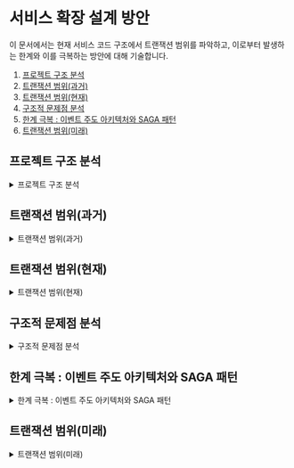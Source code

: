 # 서비스 확장 설계 방안

이 문서에서는 현재 서비스 코드 구조에서 트랜잭션 범위를 파악하고, 이로부터 발생하는 한계와 이를 극복하는 방안에 대해 기술합니다.

1. [프로젝트 구조 분석](#프로젝트-구조-분석)
2. [트랜잭션 범위(과거)](#트랜잭션-범위과거)
3. [트랜잭션 범위(현재)](#트랜잭션-범위현재)
4. [구조적 문제점 분석](#구조적-문제점-분석)
5. [한계 극복 : 이벤트 주도 아키텍처와 SAGA 패턴](#한계-극복--이벤트-주도-아키텍처와-saga-패턴)
6. [트랜잭션 범위(미래)](#트랜잭션-범위미래)

## 프로젝트 구조 분석

<details>
  <summary>프로젝트 구조 분석</summary>

```
[interfaces] -> [application] -> [domain(service -> repository)] <|- [infrastructure]
```

현재 이커머스 프로젝트는 클린 레이어드 아키텍처로 구현되어 있어 도메인을 중심으로 일관되게 접근하고 있습니다.

**interfaces 계층**에 있는 Controller 는 application 계층에 있는 Facade 를 호출합니다.

**application 계층**에 있는 Facade 는 퍼사드 패턴으로 Service 들을 조합하고 유스케이스를 만족/완성하는 코드입니다.

**domain 계층**에 있는 Service 는 Domain 의 행위를 보장하고, Repository 를 사용해서 영속화된 Domain 정보에 접근합니다.

이 Repository 에서는 DIP 를 적용하여 구체적인 기술에 의존하지 않도록 설계했으며, 이 Repository 는 **infrastructure 계층**에서 구현하고 이에 대한 의존성을 Spring Framework 가 주입하고 있습니다.

이와 관련해서 제 코드는 분산락을 만나면서 트랜잭션 범위가 과거에 한 번 바뀌었고, 이번 주차를 거치면서 한 번 더 바뀔 예정입니다. 이에 각 코드를 과거, 현재, 미래로 구분해봤습니다.

</details>

## 트랜잭션 범위(과거)

<details>
  <summary>트랜잭션 범위(과거)</summary>

분산락 이전에 제 코드는 **Facade 에 @Transactional** 이 적용되어 있었습니다. 불필요한 부분을 생략하고 보면 아래와 같습니다.

```
@Transactional
public Long createOrder(OrderCommand command) {

    itemService.deductStocks(...);

    pointService.usePoint(...);
    
    Order order = orderService.createOrderAndItems(...);
    
    cartService.deleteCartItems(...);
    
    orderDataPlatform.saveOrderData(...);

    return order.getId();
}
```

Facade 에서부터 트랜잭션이 적용되어 상품 차감, 포인트 차감, 주문 생성, 장바구니 삭제, 이후 외부 플랫폼에 데이터 전송하는 흐름으로 되어 있었고, 어느 지점에서 예외가 발생하면 @Transactional AOP 에 의해 자동으로 롤백되는 구조였습니다.

</details>

## 트랜잭션 범위(현재)

<details>
  <summary>트랜잭션 범위(현재)</summary>

Facade 에 트랜잭션이 적용된 상태에서 분산락을 도입했을 때 트랜잭션 및 분산락 간의 경합이 발생하여 교착상태에 빠지게 되었습니다. 교착상태가 발생한 원인 및 극복과정은 [이커머스 동시성 이슈 분석 보고서](https://github.com/psam1017/hhplus-ecommerce/blob/main/docs/concurrency/note.md)에서 확인할 수 있습니다.

이에 Facade 에서 적용한 @Transactional 을 제거하고 **각 서비스에서만 @Transactional** 을 적용하게 되었으며, 전체의 논리적 트랜잭션과 서비스 단위의 트랜잭션간의 원자성을 지키기 위해 **각 작업마다 보상 트랜잭션**을 스택 구조로 쌓고 예외 발생 시 이 보상 트랜잭션을 실행시켰습니다.

```
public Long createOrder(OrderCommand.CreateOrder command) {

    Deque<Runnable> compensationActions = new ArrayDeque<>();

    try {
        return processOrder(command, compensationActions);
    } catch (Exception e) {
        while (!compensationActions.isEmpty()) {
            try {
                compensationActions.pop().run();
            } catch (Exception e2) {
                // 로그 기록, 추가 보상 작업, 알림 전송, 모니터링 시스템 연동 등
            }
        }
        throw e;
    }
}

private Long processOrder(OrderCommand.CreateOrder command, Deque<Runnable> compensationActions) {


    for (Long itemId : itemIdStockAmountMap.keySet()) {
        itemService.deductStocks(...);
        compensationActions.push(() -> itemService.restoreStock(...));
    }

    pointService.usePoint(...);
    compensationActions.push(() -> pointService.chargePoint(...));

    Order order = orderService.createOrderAndItems(...);
    compensationActions.push(() -> orderService.cancelOrder(...));

    cartService.deleteCartItems(...);
    orderDataPlatform.saveOrderData(...);

    return order.getId();
}
```

위와 같이 코드를 변경함으로써 예외가 발생한 경우 마지막에 수행하고 커밋했던 트랜잭션 작업들을 되돌리고, 분산락까지 적용할 수 있었습니다.

</details>

## 구조적 문제점 분석

<details>
  <summary>구조적 문제점 분석</summary>

분산락 적용까지는 되었으나 정말로 분산환경에 적합한 서비스 구조라고는 할 수 없습니다.

Facade 코드만 보더라도 뭔가 굉장히 복잡해졌습니다. 이는 하나의 트랜잭션에서 모든 작업을 보장하려고 하기 때문입니다.

개발 초기 단계에서라면 관리가 가능한 규모의 한 프로젝트 및 트랜잭션으로 하는 게 유리할 수 있지만, 서비스 규모가 확장되면 될수록 생기는 문제가 생깁니다.

- **유지보수의 어려움** : 위와 같이 하나의 메서드에서 필요한 모든 작업과, 심지어 보상트랜잭션 작업까지 해야 한다면 서비스가 복잡해지고 확장될 수록 하나의 전체 트랜잭션에서 작업해야 할 코드가 커지게 됩니다.
- **도메인 로직과 부가적인 로직의 결합** : 도메인 서비스는 도메인에서 일어나는 일에만 관심이 있습니다. 그런데 부가적인 로직도 알아야 하고, 추가로 부가적인 로직, 예를 들어 위 코드의 `OrderDataPlatform` 에서 예외가 발생한다면 원래는 성공해야 할 도메인 로직까지 전체 롤백될 수 있습니다.
- **긴 시간 동안 수행되는 작업에 의한 지연 및 타임아웃** : 도메인 로직과 부가적인 로직 모두 합쳐서 주어진 커넥션(TCP/IP, DB, 분산락, 외부 플랫폼, ...) 시간 안으로 작업을 마쳐야 하는데 서비스 규모가 커지고 작업량이 많아지면 이 시간 안에 작업을 성공하지 못 할 수도 있습니다.

</details>

## 한계 극복 : 이벤트 주도 아키텍처와 SAGA 패턴

<details>
  <summary>한계 극복 : 이벤트 주도 아키텍처와 SAGA 패턴</summary>

목표는 분산환경에서의 대용량 처리입니다.

그 전에 한 프로젝트 안에서라도 트랜잭션의 범위를 나누는 작업부터 해보겠습니다.

저의 결론을 말하자면, 한 도메인이 관심을 가지는 로직은 한 트랜잭션 안에서 수행하기로 했습니다. 위 코드에서처럼 주문 상황을 가정하면, 주문 서비스는 주문 저장만 수행하면 됩니다.

그러고 남은 포인트, 재고, 외부 플랫폼 등의 모든 로직은 각자가 수행하도록 주문의 발생을 전파하고, 각기 분산된 작업들의 원자성만 지켜주면 됩니다.

이렇게 주문의 발생을 전파하는 것을 이벤트 발행이라고 합니다. 이벤트는 시스템 내 특정 사건이나 상태의 변화를 의미하는데, 이를 발행함으로써 이 이벤트에 관심을 가지는 구독자, 이 경우에는 각 도메인들과 데이터 플랫폼이 비동기적으로 자신만의 로직을 처리하게 하면 하나의 전체 작업을 작은 여러 개의 작업으로 분리할 수 있습니다.

결과적으로 HTTP 등의 외부 요청에는 빠르게 응답하면서 위에서 언급했던 유지보수, 로직간의 결합, 타임아웃 문제들을 해결할 수 있게 됩니다.

이러한 접근 방식을 이벤트 주도 아키텍처(Event Driven Architecture, EDA)라고 합니다. 시스템 안에서 발생하는 이벤트를 감지하고 이에 반응하여 필요한 작업을 수행하는 방식으로 구성됩니다. 특히 현재 상황과 같이 비동기적이고 분산된 시스템에서 유용하게 사용할 수 있습니다.

이벤트에 의한 작업들을 동기적으로 수행하면 각 작업들이 서로 직접적으로 호출하게 되어 위에서 언급한 여러 문제들이 다시 그대로 나타나게 됩니다. 비동기적인 작업들의 원자성을 보장하려면 동기화가 아니라 논리적으로 이를 보장하는 방법들이 필요하고, 이로 인해 SAGA 패턴 등이 생겨나게 됩니다.

SAGA 패턴은 분산된 트랜잭션 중 어느 하나의 로컬 트랜잭션이 실패할 경우 이전에 완료된 트랜잭션을 되돌리는 보상 트랜잭션을 실행하여 원자성을 지키는 패턴을 의미합니다.

SAGA 패턴 중 Orchestration 과 Choreography 2가지 유형이 있습니다.

- Orchestration
    - 특징 : 중앙 관리자인 오케스트레이터가 각 로컬 트랜잭션 순서, 성공, 실패를 관리합니다.
    - 장점 : 많은 참가자가 관여하거나 추가되는 복잡한 경우에 효과적이며, 각 참가자끼리 순환 종속성을 도입하지 않는다는 장점이 있습니다. 결과적으로 비즈니스 논리는 간소화될 것입니다.
    - 단점 : 오케스트레이터가 전체를 관리하므로 추가 실패 지점 혹은 단일 실패 지점이 되어 이벤트를 구독하는 시스템 전체가 영향을 받을 수 있습니다.
- Choreography
    - 특징 : 중앙 관리자 없이 이벤트를 교환하며 서로 조율합니다. 각 로컬 트랜잭션은 Choreography, 즉 연출을 하면서 다른 서비스의 로컬 트랜잭션을 트리거합니다.
    - 장점 : 참가자가 적거나 논리 조정이 필요하지 않은 경우에 효과적이며, 각 참가자에게 책임을 분산하여 단일 실패 지점을 도입하지 않습니다.
    - 단점 : 프로세스가 혼동되지 않도록 이벤트 관리의 복잡도가 올라가며 각 참가자 간에 순환 종속성이 발생할 위험이 생깁니다. 또한 전체 트랜잭션을 시뮬레이션하기 위한 통합 테스트가 어렵다는 점도 있습니다.

> 참고 링크 : [Saga 분산 트랜잭션 패턴](https://learn.microsoft.com/ko-kr/azure/architecture/reference-architectures/saga/saga#orchestration)

> 저는 단일 실패 지점을 도입하지 않는 것이 서비스 운영에 더 중요하다고 보고 Choreography SAGA 패턴을 적용할 예정입니다.

![scalability-3](https://github.com/user-attachments/assets/2d50ec25-ebec-4c7c-9830-036bbf36ac08)

(화이트보드는 언제나 최고입니다)

다시 원래의 프로젝트를 돌아보겠습니다. 하나의 프로젝트 안이지만, 각 도메인이 하나의 독립된 서비스라고 가정하고 서비스 흐름을 구상했을 때 위 사진과 같이 구성할 수 있습니다.

기존의 주문 메서드 안에서 작업하던 재고차감, 포인트차감, 주문저장, 데이터 전송 중에서 주문저장 이외의 모든 것들을 제거합니다.

이제 주문 메서드는 주문을 저장하고, 이를 이벤트로 발행하기만 하면 끝입니다.

이때 이 이벤트와 주문 도메인의 로컬 트랜잭션이 원자적으로 수행되도록 하기 위해 함께 수행해야 합니다. 이를 트랜잭셔널 메시징(Transactional Messaging)이라고 합니다.

이를 보장하기 위한 방법 중 트랜잭셔널 아웃박스 패턴 (Transactional Outbox Pattern) 은 별도의 아웃박스 테이블을 만들고 메시지 정보를 저장함으로써 트랜잭션 로직과 메시지 발행 로직을 하나로 묶는 방식입니다. 만약 이후에 메시지 발행에서만 실패하더라도 배치작업 등을 통해서 작업에 실패한 메시지를 재전송하게 되면 결국 언젠가 데이터 정합성이 맞춰지게 됩니다. 이를 Eventually Consistency 라고 표현합니다.

> 참고 링크 : [트랜잭셔널 아웃박스 패턴의 실제 구현 사례 (29CM)](https://medium.com/@greg.shiny82/%ED%8A%B8%EB%9E%9C%EC%9E%AD%EC%85%94%EB%84%90-%EC%95%84%EC%9B%83%EB%B0%95%EC%8A%A4-%ED%8C%A8%ED%84%B4%EC%9D%98-%EC%8B%A4%EC%A0%9C-%EA%B5%AC%ED%98%84-%EC%82%AC%EB%A1%80-29cm-0f822fc23edb)

이때 아웃박스 테이블에는 분산된 작업들의 원자성을 지키기 위해 트랜잭션키, 발행상태, 작업상태 등이 같이 저장되어야 합니다.

이후 트랜잭션 커밋을 하고 나면 각 포인트, 재고, 데이터 플랫폼 서비스들은 이 이벤트와 메시지를 전달 받고, 각자의 로직을 처리하게 됩니다.

만약 어떤 서비스가 로직 수행 중에 예외가 발생하면 그 로직은 즉시 롤백하고 작업 상태는 실패로 바꾸는 것과 같이 실패 이벤트를 발행합니다. 이후 실패 이벤트를 받게된 경우 각 서비스는 완료했던 로직을 되돌리는 보상 트랜잭션을 수행합니다.

이때 주문 생성 이벤트를 뒤늦게 전달 받은 서비스는 로직을 수행하기 전에 아웃박스의 작업상태를 같이 점검하여 로직 수행 여부를 결정할 수 있습니다.

이런 식으로 각각의 서비스를 분산하고 이벤트를 사용하여 각자의 작업을 비동기적으로 수행하고, 적절히 보상 트랜잭션도 갖추어 트랜잭션 범위를 낮추고 유지보수, 로직간의 결합, 타임아웃 문제들을 해결할 수 있습니다.

하지만 서비스가 확장되고 MSA 로 도메인 별로 서버를 각기 구축하게 된다면 이 이벤트의 메시지를 중개하는 브로커가 필요해집니다. 물론 이 브로커 없이 직접 전달하는 방법도 있겠지만 그렇게 하면 데이터 파이프라인 관리 및 처리 복잡도가 증대할 수 있기에 중앙집중형 메시지 관리 서버가 효과적입니다.

![scalability-2](https://github.com/user-attachments/assets/6819d7de-ef22-424a-b9c2-70a563fa15ea)

이벤트 기반 아키텍처에서는 이벤트 메시지를 전달하는 브로커의 가용성과 성능은 물론이고, 이를 여러 컨슈머가 소비하는 환경을 제공하는 것이 중요합니다.

카프카는 대용량 처리에 최적화되어 있고, 스케일 아웃으로 처리량을 늘릴 수 있습니다. 또한 클러스터링 구축, 파티션 리밸런싱 및 디스크에 메시지를 저장하는 방식 덕분에 가용성과 회복력 또한 좋습니다. 같은 이유에서 여러 컨슈머 및 컨슈머 그룹들이 상호 간섭 없이 메시지를 처리할 수 있다는 장점도 있습니다.

따라서 위 사진과 같이 각 마이크로서비스가 성능, 가용성이 높은 카프카를 중심으로 메시지를 주고 받음으로써 EDA 및 MSA 를 구축하고, 목표였던 분산 환경에서의 대용량 처리가 가능합니다.

</details>

## 트랜잭션 범위(미래)

<details>
  <summary>트랜잭션 범위(미래)</summary>

```

```

</details>
